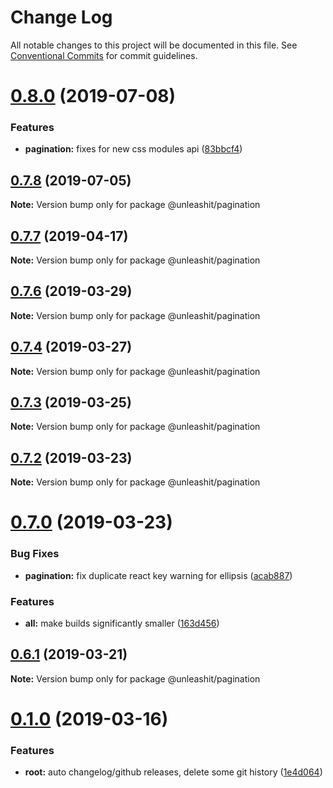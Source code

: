 # Change Log

All notable changes to this project will be documented in this file.
See [Conventional Commits](https://conventionalcommits.org) for commit guidelines.

# [0.8.0](https://github.com/unleashit/npm-library/compare/@unleashit/pagination@0.7.8...@unleashit/pagination@0.8.0) (2019-07-08)


### Features

* **pagination:** fixes for new css modules api ([83bbcf4](https://github.com/unleashit/npm-library/commit/83bbcf4))





## [0.7.8](https://github.com/unleashit/npm-library/compare/@unleashit/pagination@0.7.7...@unleashit/pagination@0.7.8) (2019-07-05)

**Note:** Version bump only for package @unleashit/pagination





## [0.7.7](https://github.com/unleashit/npm-library/compare/@unleashit/pagination@0.7.6...@unleashit/pagination@0.7.7) (2019-04-17)

**Note:** Version bump only for package @unleashit/pagination





## [0.7.6](https://github.com/unleashit/npm-library/compare/@unleashit/pagination@0.7.4...@unleashit/pagination@0.7.6) (2019-03-29)

**Note:** Version bump only for package @unleashit/pagination





## [0.7.4](https://github.com/unleashit/npm-library/compare/@unleashit/pagination@0.7.3...@unleashit/pagination@0.7.4) (2019-03-27)

**Note:** Version bump only for package @unleashit/pagination





## [0.7.3](https://github.com/unleashit/npm-library/compare/@unleashit/pagination@0.7.2...@unleashit/pagination@0.7.3) (2019-03-25)

**Note:** Version bump only for package @unleashit/pagination





## [0.7.2](https://github.com/unleashit/npm-library/compare/@unleashit/pagination@0.7.0...@unleashit/pagination@0.7.2) (2019-03-23)

**Note:** Version bump only for package @unleashit/pagination





# [0.7.0](https://github.com/unleashit/npm-library/compare/@unleashit/pagination@0.6.1...@unleashit/pagination@0.7.0) (2019-03-23)


### Bug Fixes

* **pagination:** fix duplicate react key warning for ellipsis ([acab887](https://github.com/unleashit/npm-library/commit/acab887))


### Features

* **all:** make builds significantly smaller ([163d456](https://github.com/unleashit/npm-library/commit/163d456))





## [0.6.1](https://github.com/unleashit/npm-library/compare/@unleashit/pagination@0.1.0...@unleashit/pagination@0.6.1) (2019-03-21)

**Note:** Version bump only for package @unleashit/pagination





# [0.1.0](https://github.com/unleashit/npm-library/compare/@unleashit/pagination@0.0.9...@unleashit/pagination@0.1.0) (2019-03-16)


### Features

* **root:** auto changelog/github releases, delete some git history ([1e4d064](https://github.com/unleashit/npm-library/commit/1e4d064))
